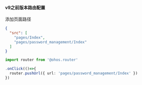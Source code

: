 #### v9之前版本路由配置
添加页面路径
```json
{  
  "src": [  
    "pages/Index",  
    "pages/password_management/Index"  
  ]  
}
```
```ts
import router from '@ohos.router'

.onClick(()=>{  
  router.pushUrl({ url: 'pages/password_management/Index' })  
})
```